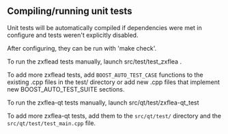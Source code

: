 Compiling/running unit tests
------------------------------------

Unit tests will be automatically compiled if dependencies were met in configure
and tests weren't explicitly disabled.

After configuring, they can be run with 'make check'.

To run the zxflead tests manually, launch src/test/test_zxflea .

To add more zxflead tests, add `BOOST_AUTO_TEST_CASE` functions to the existing
.cpp files in the test/ directory or add new .cpp files that
implement new BOOST_AUTO_TEST_SUITE sections.

To run the zxflea-qt tests manually, launch src/qt/test/zxflea-qt_test

To add more zxflea-qt tests, add them to the `src/qt/test/` directory and
the `src/qt/test/test_main.cpp` file.
